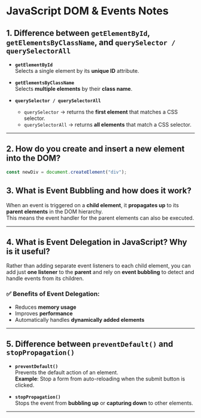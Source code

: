 # JavaScript DOM & Events Notes

## 1. Difference between `getElementById`, `getElementsByClassName`, and `querySelector / querySelectorAll`

- **`getElementById`**  
  Selects a single element by its **unique ID** attribute.

- **`getElementsByClassName`**  
  Selects **multiple elements** by their **class name**.

- **`querySelector / querySelectorAll`**  
  - `querySelector` → returns the **first element** that matches a CSS selector.  
  - `querySelectorAll` → returns **all elements** that match a CSS selector.  

---

## 2. How do you create and insert a new element into the DOM?

```js
const newDiv = document.createElement("div");
```
## 3. What is Event Bubbling and how does it work?

When an event is triggered on a **child element**, it **propagates up** to its **parent elements** in the DOM hierarchy.  
This means the event handler for the parent elements can also be executed.

---

## 4. What is Event Delegation in JavaScript? Why is it useful?

Rather than adding separate event listeners to each child element, you can add just **one listener** to the **parent** and rely on **event bubbling** to detect and handle events from its children.

### ✅ Benefits of Event Delegation:
- Reduces **memory usage**  
- Improves **performance**  
- Automatically handles **dynamically added elements**  

---

## 5. Difference between `preventDefault()` and `stopPropagation()`

- **`preventDefault()`**  
  Prevents the default action of an element.  
  **Example**: Stop a form from auto-reloading when the submit button is clicked.

- **`stopPropagation()`**  
  Stops the event from **bubbling up** or **capturing down** to other elements.  

---

